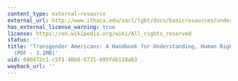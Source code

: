 ```yaml
---
content_type: external-resource
external_url: http://www.ithaca.edu/sacl/lgbt/docs/basicresources/understandingtrans.pdf
has_external_license_warning: true
license: https://en.wikipedia.org/wiki/All_rights_reserved
status: ''
title: 'Transgender Americans: A Handbook for Understanding, Human Rights Campaign
  (PDF - 3.1MB)'
uid: 600472c1-c5f1-40b8-8731-695fdb118ab3
wayback_url: ''
---
```

